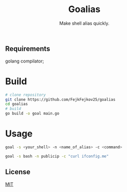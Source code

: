 <div align="center">

<h1> Goalias </h1>

Make shell alias quickly.

<br>

</div>

## Requirements
golang compilator;
# Build
```bash
# clone repository
git clone https://github.com/FejkFejkov25/goalias
cd goalias
# build
go build -o goal main.go
```

# Usage
```bash
goal -s <your_shell> -n <name_of_alias> -c <command>
```
```bash
goal -s bash -n publicip -c "curl ifconfig.me"
```
## License
[MIT](./LICENSE)
